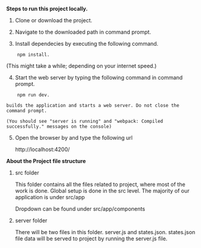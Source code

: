 
**Steps to run this project locally.**

1. Clone or download the project.

2. Navigate to the downloaded path in command prompt.

3. Install dependecies by executing the following command.

```
    npm install.
```
   (This might take a while; depending on your internet speed.)

4. Start the web server by typing the following command in command prompt.

```
    npm run dev.    
```
    builds the application and starts a web server. Do not close the command prompt.

    (You should see "server is running" and "webpack: Compiled successfully." messages on the console)    

5. Open the browser by and type the following url 
    
    http://localhost:4200/



**About the Project file structure**

1. src folder

    This folder contains all the files related to project, where most of the work is done. Global setup is done in the src level. The majority of our application is under src/app

    Dropdown can be found under src/app/components 

2. server folder 

    There will be two files in this folder. server.js and states.json. states.json file data will be served to project by running the server.js file. 




